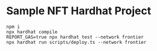 # Sample NFT Hardhat Project

```shell
npm i
npx hardhat compile
REPORT_GAS=true npx hardhat test --network frontier
npx hardhat run scripts/deploy.ts --network frontier
```
